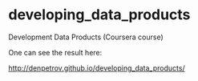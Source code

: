 developing_data_products
========================

Development Data Products (Coursera course)

One can see the result here:

http://denpetrov.github.io/developing_data_products/
